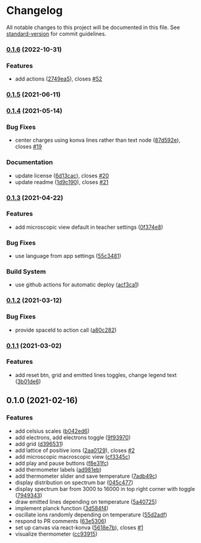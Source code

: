 # Changelog

All notable changes to this project will be documented in this file. See [standard-version](https://github.com/conventional-changelog/standard-version) for commit guidelines.

### [0.1.6](https://github.com/graasp/graasp-app-thermal-radiation/compare/v0.1.5...v0.1.6) (2022-10-31)

### Features

- add actions ([2749ea5](https://github.com/graasp/graasp-app-thermal-radiation/commit/2749ea519c571288669025998491464bfd7d8045)), closes [#52](https://github.com/graasp/graasp-app-thermal-radiation/issues/52)

### [0.1.5](https://github.com/graasp/graasp-app-thermal-radiation/compare/v0.1.4...v0.1.5) (2021-06-11)

### [0.1.4](https://github.com/graasp/graasp-app-thermal-radiation/compare/v0.1.3...v0.1.4) (2021-05-14)

### Bug Fixes

- center charges using konva lines rather than text node ([87d592e](https://github.com/graasp/graasp-app-thermal-radiation/commit/87d592e13f77733d947de3ccd3b5b776cb3df497)), closes [#19](https://github.com/graasp/graasp-app-thermal-radiation/issues/19)

### Documentation

- update license ([6d13cac](https://github.com/graasp/graasp-app-thermal-radiation/commit/6d13cace96ab78c59ec2b45fbaf4df64c5a13f51)), closes [#20](https://github.com/graasp/graasp-app-thermal-radiation/issues/20)
- update readme ([1d9c190](https://github.com/graasp/graasp-app-thermal-radiation/commit/1d9c1905e0e0f2416d46d7acb06eec300d41a9b4)), closes [#21](https://github.com/graasp/graasp-app-thermal-radiation/issues/21)

### [0.1.3](https://github.com/graasp/graasp-app-thermal-radiation/compare/v0.1.2...v0.1.3) (2021-04-22)

### Features

- add microscopic view default in teacher settings ([0f374e8](https://github.com/graasp/graasp-app-thermal-radiation/commit/0f374e8dcdaed3834a6d4cc85be395bf598e6313))

### Bug Fixes

- use language from app settings ([55c3481](https://github.com/graasp/graasp-app-thermal-radiation/commit/55c3481f46ff775d29480d62c07c805de277b101))

### Build System

- use github actions for automatic deploy ([acf3ca1](https://github.com/graasp/graasp-app-thermal-radiation/commit/acf3ca1328da2c3203bb033ace94a585c65f1732))

### [0.1.2](https://github.com/graasp/graasp-app-thermal-radiation/compare/v0.1.1...v0.1.2) (2021-03-12)

### Bug Fixes

- provide spaceId to action call ([a80c282](https://github.com/graasp/graasp-app-thermal-radiation/commit/a80c28298ad96c283b249feb6c290f7321e45bf9))

### [0.1.1](https://github.com/graasp/graasp-app-thermal-radiation/compare/v0.1.0...v0.1.1) (2021-03-02)

### Features

- add reset btn, grid and emitted lines toggles, change legend text ([3b01de6](https://github.com/graasp/graasp-app-thermal-radiation/commit/3b01de65043b1e30258554ac54b8f59a616f66b0))

## 0.1.0 (2021-02-16)

### Features

- add celsius scales ([b042ed6](https://github.com/graasp/graasp-app-thermal-radiation/commit/b042ed64ae6f9ac870a6fedaf9a76b9f08c345b0))
- add electrons, add electrons toggle ([9f93970](https://github.com/graasp/graasp-app-thermal-radiation/commit/9f93970d74cf0141db69681b6710a3510f25f654))
- add grid ([d396531](https://github.com/graasp/graasp-app-thermal-radiation/commit/d396531347c105fea6e23e3b2c8b83711a74adb2))
- add lattice of positive ions ([2aa0129](https://github.com/graasp/graasp-app-thermal-radiation/commit/2aa0129ba8b3209ff3f093b545be6d0e97093968)), closes [#2](https://github.com/graasp/graasp-app-thermal-radiation/issues/2)
- add microscopic macroscopic view ([cf3345c](https://github.com/graasp/graasp-app-thermal-radiation/commit/cf3345c6aba9f6b6cd53bbf916822dcb516fefd6))
- add play and pause buttons ([f8e31fc](https://github.com/graasp/graasp-app-thermal-radiation/commit/f8e31fcffd2a24d3b3ee6bfc894a0890f6978bd1))
- add thermometer labels ([ad981eb](https://github.com/graasp/graasp-app-thermal-radiation/commit/ad981eba886e10755698d57c667d7e9c66fd69f1))
- add thermometer slider and save temperature ([7adb49c](https://github.com/graasp/graasp-app-thermal-radiation/commit/7adb49cf3baa08d71907e1e68293eab32ff815e9))
- display distribution on spectrum bar ([045c477](https://github.com/graasp/graasp-app-thermal-radiation/commit/045c4774a9c2ae17951073b16e5d8c81c20fd7b2))
- display spectrum bar from 3000 to 16000 in top right corner with toggle ([7949343](https://github.com/graasp/graasp-app-thermal-radiation/commit/7949343c72cd05c83426125be51cf54a3b42dfb8))
- draw emitted lines depending on temperature ([5a40725](https://github.com/graasp/graasp-app-thermal-radiation/commit/5a407256dcbea9861ff92635f6dda7e9587f6226))
- implement planck function ([3d584f4](https://github.com/graasp/graasp-app-thermal-radiation/commit/3d584f4a57d54402fd577ec5e755394201195500))
- oscillate ions randomly depending on temperature ([55d2adf](https://github.com/graasp/graasp-app-thermal-radiation/commit/55d2adff373cca6349fb21a1cd02ceb69b0a2db4))
- respond to PR comments ([63e5306](https://github.com/graasp/graasp-app-thermal-radiation/commit/63e5306cef392b511559ee1a3efa2f6268de9657))
- set up canvas via react-konva ([5618e7b](https://github.com/graasp/graasp-app-thermal-radiation/commit/5618e7b1ac30bebd55ec7e36d9b1b4ea5c5505cc)), closes [#1](https://github.com/graasp/graasp-app-thermal-radiation/issues/1)
- visualize thermometer ([cc93915](https://github.com/graasp/graasp-app-thermal-radiation/commit/cc93915215c69988391bfce5c9014bf722e139c9))
